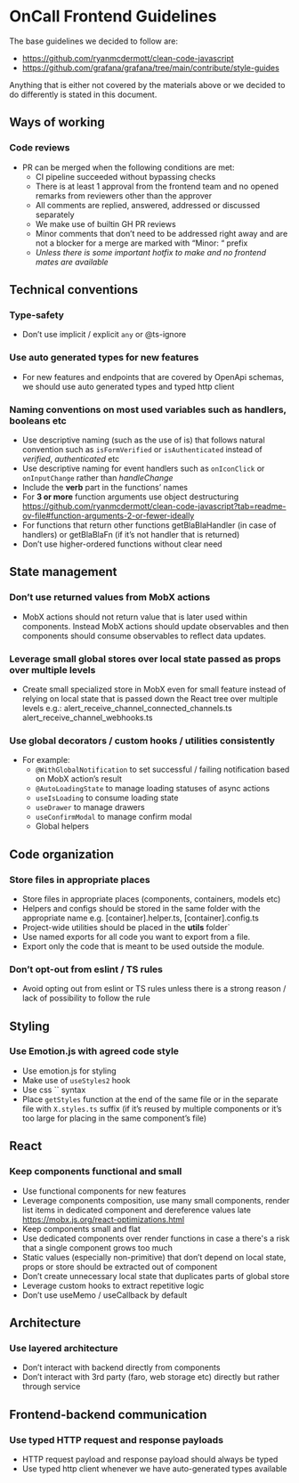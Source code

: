 # OnCall Frontend Guidelines

The base guidelines we decided to follow are:

- <https://github.com/ryanmcdermott/clean-code-javascript>
- <https://github.com/grafana/grafana/tree/main/contribute/style-guides>

Anything that is either not covered by the materials above or we decided to do differently is stated in this document.

## Ways of working

### Code reviews

- PR can be merged when the following conditions are met:
  - CI pipeline succeeded without bypassing checks
  - There is at least 1 approval from the frontend team and no opened remarks from reviewers other than the approver
  - All comments are replied, answered, addressed or discussed separately
  - We make use of builtin GH PR reviews
  - Minor comments that don’t need to be addressed right away and are not a blocker for a merge are marked with “Minor: “ prefix
  - *Unless there is some important hotfix to make and no frontend mates are available*

## Technical conventions

### Type-safety

- Don’t use implicit / explicit `any` or @ts-ignore

### Use auto generated types for new features

- For new features and endpoints that are covered by OpenApi schemas, we should use auto generated types and typed http client

### Naming conventions on most used variables such as handlers, booleans etc

- Use descriptive naming (such as the use of is) that follows natural convention such as `isFormVerified`
or `isAuthenticated` instead of _verified_, _authenticated_ etc
- Use descriptive naming for event handlers such as `onIconClick` or `onInputChange` rather than _handleChange_
- Include the **verb** part in the functions’ names
- For **3 or more** function arguments use object destructuring
<https://github.com/ryanmcdermott/clean-code-javascript?tab=readme-ov-file#function-arguments-2-or-fewer-ideally>
- For functions that return other functions getBlaBlaHandler (in case of handlers) or getBlaBlaFn
(if it’s not handler that is returned)
- Don’t use higher-ordered functions without clear need

## State management

### Don’t use returned values from MobX actions

- MobX actions should not return value that is later used within components. Instead MobX actions should update
observables and then components should consume observables to reflect data updates.

### Leverage small global stores over local state passed as props over multiple levels

- Create small specialized store in MobX even for small feature
instead of relying on local state that is passed down the React tree over multiple levels
e.g.:
  alert_receive_channel_connected_channels.ts
  alert_receive_channel_webhooks.ts

### Use global decorators / custom hooks / utilities consistently

- For example:
  - `@WithGlobalNotification` to set successful / failing notification based on MobX action’s result
  - `@AutoLoadingState` to manage loading statuses of async actions
  - `useIsLoading` to consume loading state
  - `useDrawer` to manage drawers
  - `useConfirmModal` to manage confirm modal
  - Global helpers

## Code organization

### Store files in appropriate places

- Store files in appropriate places (components, containers, models etc)
- Helpers and configs should be stored in the same folder with the appropriate name
e.g. [container].helper.ts, [container].config.ts
- Project-wide utilities should be placed in the **utils** folder`
- Use named exports for all code you want to export from a file.
- Export only the code that is meant to be used outside the module.

### Don’t opt-out from eslint / TS rules

- Avoid opting out from eslint or TS rules unless there is a strong reason / lack of possibility to follow the rule

## Styling

### Use Emotion.js with agreed code style

- Use emotion.js for styling
- Make use of `useStyles2` hook
- Use css `` syntax
- Place `getStyles` function at the end of the same file or in the separate file with `X.styles.ts` suffix
(if it’s reused by multiple components or it’s too large for placing in the same component’s file)

## React

### Keep components functional and small

- Use functional components for new features
- Leverage components composition, use many small components, render list items in dedicated component
and dereference values late
<https://mobx.js.org/react-optimizations.html>
- Keep components small and flat
- Use dedicated components over render functions in case a there's a risk that a single component grows too much
- Static values (especially non-primitive) that don’t depend on local state, props or store should be extracted out of component
- Don’t create unnecessary local state that duplicates parts of global store
- Leverage custom hooks to extract repetitive logic
- Don’t use useMemo / useCallback by default

## Architecture

### Use layered architecture

- Don’t interact with backend directly from components
- Don’t interact with 3rd party (faro, web storage etc) directly but rather through service

## Frontend-backend communication

### Use typed HTTP request and response payloads

- HTTP request payload and response payload should always be typed
- Use typed http client whenever we have auto-generated types available
